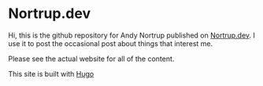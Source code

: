 # Nortrup.dev

Hi, this is the github repository for Andy Nortrup published on [Nortrup.dev](https://www.nortrup.dev). I use it to post the occasional post about things that interest me.  

Please see the actual website for all of the content.

This site is built with [Hugo](https://gohugo.io)